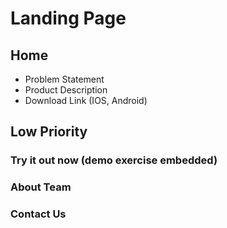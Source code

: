 # Landing Page
## Home 
- Problem Statement  
- Product Description
- Download Link (IOS, Android)

## Low Priority
### Try it out now (demo exercise embedded)
### About Team
### Contact Us 

